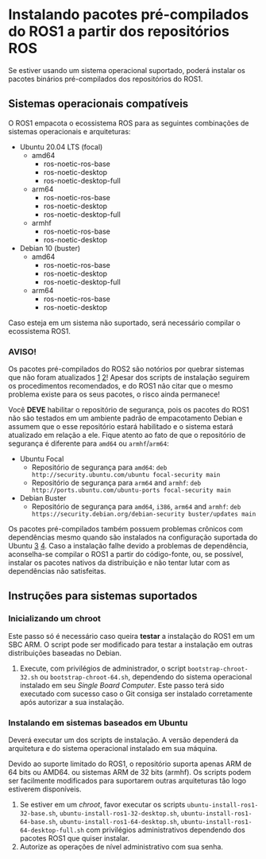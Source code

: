 # Instalando pacotes pré-compilados do ROS1 a partir dos repositórios ROS

Se estiver usando um sistema operacional suportado, poderá instalar os pacotes
binários pré-compilados dos repositórios do ROS1.

## Sistemas operacionais compatíveis

O ROS1 empacota o ecossistema ROS para as seguintes combinações de sistemas
operacionais e arquiteturas:

- Ubuntu 20.04 LTS (focal)
    - amd64
        - ros-noetic-ros-base
        - ros-noetic-desktop
        - ros-noetic-desktop-full
    - arm64
        - ros-noetic-ros-base
        - ros-noetic-desktop
        - ros-noetic-desktop-full
    - armhf
        - ros-noetic-ros-base
        - ros-noetic-desktop
- Debian 10 (buster)
    - amd64
        - ros-noetic-ros-base
        - ros-noetic-desktop
        - ros-noetic-desktop-full
    - arm64
        - ros-noetic-ros-base
        - ros-noetic-desktop

Caso esteja em um sistema não suportado, será necessário compilar o ecossistema
ROS1.

### AVISO!

Os pacotes pré-compilados do ROS2 são notórios por quebrar sistemas que não
foram atualizados [1][1] [2][2]! Apesar dos scripts de instalação seguirem os
procedimentos recomendados, e do ROS1 não citar que o mesmo problema existe para
os seus pacotes, o risco ainda permanece!

Você **DEVE** habilitar o repositório de segurança, pois os pacotes do ROS1 não
são testados em um ambiente padrão de empacotamento Debian e assumem que o esse
repositório estará habilitado e o sistema estará atualizado em relação a ele.
Fique atento ao fato de que o repositório de segurança é diferente para `amd64`
ou `armhf`/`arm64`:

- Ubuntu Focal
    - Repositório de segurança para `amd64`:
`deb http://security.ubuntu.com/ubuntu focal-security main`
    - Repositório de segurança para `arm64` and `armhf`:
`deb http://ports.ubuntu.com/ubuntu-ports focal-security main`
- Debian Buster
    - Repositório de segurança para `amd64`, `i386`, `arm64` and `armhf`:
`deb https://security.debian.org/debian-security buster/updates main`

Os pacotes pré-compilados também possuem problemas crônicos com dependências
mesmo quando são instalados na configuração suportada do Ubuntu [3][3] [4][4].
Caso a instalação falhe devido a problemas de dependência, aconselha-se compilar
o ROS1 a partir do código-fonte, ou, se possível, instalar os pacotes nativos da
distribuição e não tentar lutar com as dependências não satisfeitas.

[1]: https://docs.ros.org/en/humble/Installation/Ubuntu-Install-Debians.html
[2]: https://github.com/ros2/ros2/issues/1272
[3]: https://github.com/ros2/ros2/issues/1433
[4]: https://github.com/ros2/ros2/issues/1287

## Instruções para sistemas suportados

### Inicializando um chroot

Este passo só é necessário caso queira **testar** a instalação do ROS1 em um SBC
ARM. O script pode ser modificado para testar a instalação em outras
distribuições baseadas no Debian.

1. Execute, com privilégios de administrador, o script `bootstrap-chroot-32.sh`
ou `bootstrap-chroot-64.sh`, dependendo do sistema operacional instalado em seu
*Single Board Computer*. Este passo terá sido executado com sucesso caso o Git
consiga ser instalado corretamente após autorizar a sua instalação.

### Instalando em sistemas baseados em Ubuntu

Deverá executar um dos scripts de instalação. A versão dependerá da arquitetura
e do sistema operacional instalado em sua máquina.

Devido ao suporte limitado do ROS1, o repositório suporta apenas ARM de 64 bits
ou AMD64. ou sistemas ARM de 32 bits (armhf). Os scripts podem ser facilmente
modificados para suportarem outras arquiteturas tão logo estiverem disponíveis.

1. Se estiver em um *chroot*, favor executar os scripts
`ubuntu-install-ros1-32-base.sh`, `ubuntu-install-ros1-32-desktop.sh`,
`ubuntu-install-ros1-64-base.sh`, `ubuntu-install-ros1-64-desktop.sh`,
`ubuntu-install-ros1-64-desktop-full.sh` com privilégios administrativos
dependendo dos pacotes ROS1 que quiser instalar.
2. Autorize as operações de nível administrativo com sua senha.